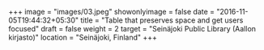 +++
image = "images/03.jpeg"
showonlyimage = false
date = "2016-11-05T19:44:32+05:30"
title = "Table that preserves space and get users focused"
draft = false
weight = 2
target = "Seinäjoki Public Library (Aallon kirjasto)"
location = "Seinäjoki, Finland"
+++
